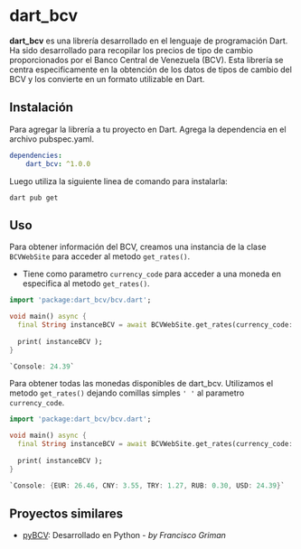 # dart_bcv
**dart_bcv** es una librería desarrollado en el lenguaje de programación Dart. Ha sido desarrollado para recopilar los precios de tipo de cambio proporcionados por el Banco Central de Venezuela (BCV). Esta librería se centra especificamente en la obtención de los datos de tipos de cambio del BCV y los convierte en un formato utilizable en Dart.

## Instalación
Para agregar la librería a tu proyecto en Dart. Agrega la dependencia en el archivo pubspec.yaml.

```yaml
dependencies:
    dart_bcv: ^1.0.0
```

Luego utiliza la siguiente linea de comando para instalarla:

```
dart pub get
```

## Uso
Para obtener información del BCV, creamos una instancia de la clase `BCVWebSite` para acceder al metodo `get_rates()`.

- Tiene como parametro `currency_code` para acceder a una moneda en especifica al metodo `get_rates()`.

```dart
import 'package:dart_bcv/bcv.dart';

void main() async {
  final String instanceBCV = await BCVWebSite.get_rates(currency_code: 'USD'); // Obtener la Mondena USD
  
  print( instanceBCV );
}

`Console: 24.39`
```

Para obtener todas las monedas disponibles de dart_bcv. Utilizamos el metodo `get_rates()` dejando comillas simples `' '` al parametro `currency_code`.
```dart
import 'package:dart_bcv/bcv.dart';

void main() async {
  final String instanceBCV = await BCVWebSite.get_rates(currency_code: ' '); // Obtener todas las monedas
  
  print( instanceBCV );
}

`Console: {EUR: 26.46, CNY: 3.55, TRY: 1.27, RUB: 0.30, USD: 24.39}`
```

## Proyectos similares
- [pyBCV](https://github.com/fcoagz/pyBCV): Desarrollado en Python - *by Francisco Griman*